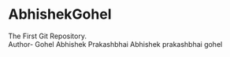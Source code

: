 # AbhishekGohel
The First Git Repository.
<br>
Author- Gohel Abhishek Prakashbhai
Abhishek prakashbhai gohel
